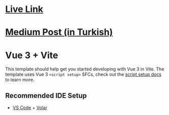 # [Live Link](https://vue-parent-child-component-vmodel.netlify.app/)

# [Medium Post (in Turkish)](https://safa.medium.com/parent-component-ile-child-component-aras%C4%B1nda-v-model-ili%C5%9Fkisi-kurmak-859db2ee7d79)

# Vue 3 + Vite

This template should help get you started developing with Vue 3 in Vite. The template uses Vue 3 `<script setup>` SFCs, check out the [script setup docs](https://v3.vuejs.org/api/sfc-script-setup.html#sfc-script-setup) to learn more.

## Recommended IDE Setup

- [VS Code](https://code.visualstudio.com/) + [Volar](https://marketplace.visualstudio.com/items?itemName=Vue.volar)
